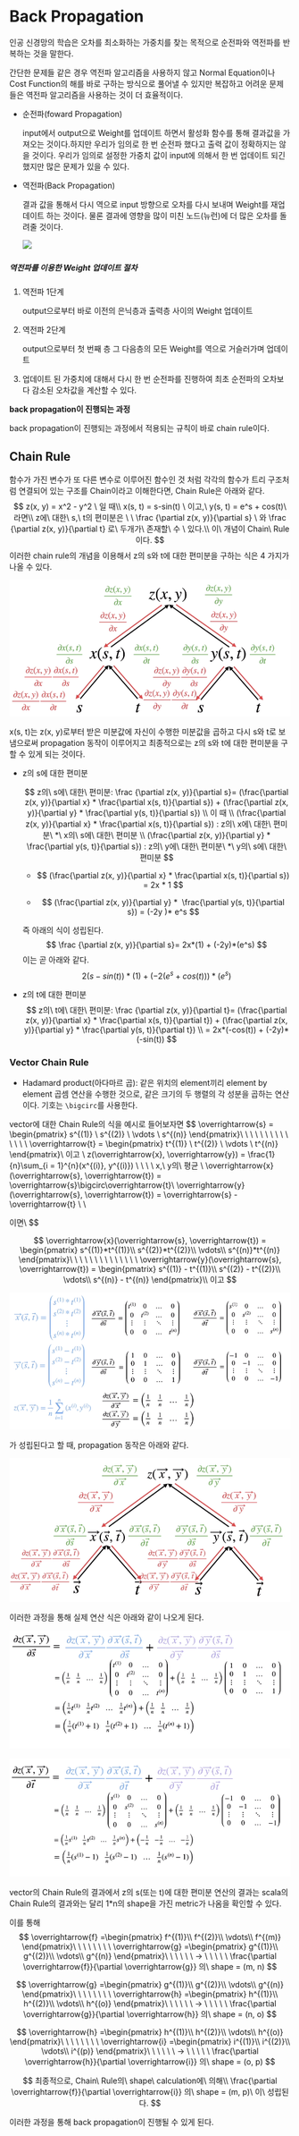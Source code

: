 # Back Propagation

인공 신경망의 학습은 오차를 최소화하는 가중치를 찾는 목적으로 순전파와 역전파를 반복하는 것을 말한다.

간단한 문제들 같은 경우 역전파 알고리즘을 사용하지 않고 Normal Equation이나 Cost Function의 해를 바로 구하는 방식으로 풀어낼 수 있지만 복잡하고 어려운 문제들은 역전파 알고리즘을 사용하는 것이 더 효율적이다.

- 순전파(foward Propagation)

  input에서 output으로 Weight를 업데이트 하면서 활성화 함수를 통해 결과값을 가져오는 것이다.하지만 우리가 임의로 한 번 순전파 했다고 출력 값이 정확하지는 않을 것이다. 우리가 임의로 설정한 가중치 값이 input에 의해서 한 번 업데이트 되긴 했지만 많은 문제가 있을 수 있다.

- 역전파(Back Propagation)

  결과 값을 통해서 다시 역으로 input 방향으로 오차를 다시 보내며 Weight를 재업데이트 하는 것이다. 물론 결과에 영향을 많이 미친 노드(뉴런)에 더 많은 오차를 돌려줄 것이다.

  ![](https://i.stack.imgur.com/H1KsG.png)

##### 역전파를 이용한 Weight 업데이트 절차

1. 역전파 1단계

   output으로부터 바로 이전의 은닉층과 출력층 사이의 Weight 업데이트

2. 역전파 2단계

   output으로부터 첫 번째 층 그 다음층의 모든 Weight를 역으로 거슬러가며 업데이트

3. 업데이트 된 가중치에 대해서 다시 한 번 순전파를 진행하여 최초 순전파의 오차보다 감소된 오차값을 계산할 수 있다.



**back propagation이 진행되는 과정**

back propagation이 진행되는 과정에서 적용되는 규칙이 바로 chain rule이다.



## Chain Rule

함수가 가진 변수가 또 다른 변수로 이루어진 함수인 것 처럼 각각의 함수가 트리 구조처럼 연결되어 있는 구조를 Chain이라고 이해한다면, Chain Rule은 아래와 같다.
$$
z(x, y) = x^2 - y^2  \ 일 때\\
x(s, t) = s-sin(t) \ 이고,\ y(s, t) = e^s + cos(t)\ 라면\\
z에\ 대한\ s,\ t의 편미분은 \ \ \frac {\partial z(x, y)}{\partial s} \ 와 \frac {\partial z(x, y)}{\partial t} 로\ 두개가\ 존재할\ 수 \ 있다.\\
이\ 개념이 Chain\ Rule이다.
$$
이러한 chain rule의 개념을 이용해서 z의 s와 t에 대한 편미분을 구하는 식은 4 가지가 나올 수 있다.

![](https://github.com/HibernationNo1/TIL/blob/master/image/4.jpg?raw=true)

x(s, t)는 z(x, y)로부터 받은 미분값에 자신이 수행한 미분값을 곱하고 다시 s와 t로 보냄으로써 propagation 동작이 이루어지고 최종적으로는 z의 s와 t에 대한 편미분을 구할 수 있게 되는 것이다.

- z의 s에 대한 편미분

  
  $$
  z의\ s에\ 대한\ 편미분: \frac {\partial z(x, y)}{\partial s}= (\frac{\partial z(x, y)}{\partial x} *  \frac{\partial x(s, t)}{\partial s}) + (\frac{\partial z(x, y)}{\partial y} *  \frac{\partial y(s, t)}{\partial s})
  \\
  이 때 \\
  (\frac{\partial z(x, y)}{\partial x} *  \frac{\partial x(s, t)}{\partial s}) : z의\ x에\ 대한\ 편미분\ *\ x의\ s에\ 대한\ 편미분 \\
  (\frac{\partial z(x, y)}{\partial y} *  \frac{\partial y(s, t)}{\partial s}) : z의\ y에\ 대한\ 편미분\ *\ y의\ s에\ 대한\ 편미분
  $$

  - $$
    (\frac{\partial z(x, y)}{\partial x} *  \frac{\partial x(s, t)}{\partial s}) = 2x * 1
    $$

  - $$
    (\frac{\partial z(x, y)}{\partial y} *  \frac{\partial y(s, t)}{\partial s}) = (-2y )* e^s
    $$

  즉 아래의 식이 성립된다.
  $$
  \frac {\partial z(x, y)}{\partial s}= 2x*(1) + (-2y)*(e^s)
  $$
  이는  곧 아래와 같다.
  $$
  2(s-sin(t))*(1) + (-2(e^s + cos(t)))*(e^s)
  $$
  

  

- z의 t에 대한 편미분
  $$
  z의\ t에\ 대한\ 편미분: \frac {\partial z(x, y)}{\partial t}= (\frac{\partial z(x, y)}{\partial x} *  \frac{\partial x(s, t)}{\partial t}) + (\frac{\partial z(x, y)}{\partial y} *  \frac{\partial y(s, t)}{\partial t})
  \\ = 2x*(-cos(t)) + (-2y)*(-sin(t))
  $$

  



### Vector Chain Rule

- Hadamard product(아다마르 곱): 같은 위치의 element끼리 element by element 곱셈 연산을 수행한 것으로, 같은 크기의 두 행렬의 각 성분을 곱하는 연산이다. 기호는 `\bigcirc`를 사용한다. 

vector에 대한 Chain Rule의 식을 예시로 들어보자면
$$
\overrightarrow{s} = \begin{pmatrix}
s^{(1)}
\\ 
s^{(2)}
\\ 
\vdots
\\ 
s^{(n)}
\end{pmatrix}\ \ \ \ \ \ \ \ \ \ \ \ \ \ 
\overrightarrow{t} = \begin{pmatrix}
t^{(1)}
\\ 
t^{(2)}
\\ 
\vdots
\\ 
t^{(n)}
\end{pmatrix}\\ 
이고 \\
z(\overrightarrow{x}, \overrightarrow{y}) = \frac{1}{n}\sum_{i = 1}^{n}(x^{(i)}, y^{(i)}) \ \ \ \  x,\ y의\ 평균 \\ 
\overrightarrow{x}(\overrightarrow{s}, \overrightarrow{t}) = \overrightarrow{s}\bigcirc\overrightarrow{t}\\
\overrightarrow{y}(\overrightarrow{s}, \overrightarrow{t}) = \overrightarrow{s} - \overrightarrow{t} \\
 \\

이면\\
$$

$$
\overrightarrow{x}(\overrightarrow{s}, \overrightarrow{t})  = \begin{pmatrix}
s^{(1)}*t^{(1)}\\ 
s^{(2)}*t^{(2)}\\ 
\vdots\\ 
s^{(n)}*t^{(n)}
\end{pmatrix}\ \ \ \ \ \ \ \ \ \ \ \ \ \ 
\overrightarrow{y}(\overrightarrow{s}, \overrightarrow{t})  = \begin{pmatrix}
s^{(1)} - t^{(1)}\\ 
s^{(2)} - t^{(2)}\\ 
\vdots\\ 
s^{(n)} - t^{(n)}
\end{pmatrix}\\ 이고
$$

![](https://github.com/HibernationNo1/TIL/blob/master/image/5.jpg?raw=true)

가 성립된다고 할 때, propagation 동작은 아래와 같다.

![](https://github.com/HibernationNo1/TIL/blob/master/image/6.jpg?raw=true)

이러한 과정을 통해 실제 연산 식은 아래와 같이 나오게 된다.

![](https://github.com/HibernationNo1/TIL/blob/master/image/7.jpg?raw=true)

![](https://github.com/HibernationNo1/TIL/blob/master/image/8.jpg?raw=true)

vector의 Chain Rule의 결과에서 z의 s(또는 t)에 대한 편미분 연산의 결과는 scala의 Chain Rule의 결과와는 달리 1*n의 shape을 가진 metric가 나옴을 확인할 수 있다.

이를 통해 
$$
\overrightarrow{f} =\begin{pmatrix}
f^{(1)}\\ f^{(2)}\\ \vdots\\ f^{(m)}
\end{pmatrix}\ \ \ \ \ \ \ \
\overrightarrow{g} =\begin{pmatrix}
g^{(1)}\\ g^{(2)}\\ \vdots\\ g^{(n)}
\end{pmatrix}\ \ \ \ \ \  -> \ \ \ \ \ \frac{\partial \overrightarrow{f}}{\partial \overrightarrow{g}}  의\ shape = (m, n)
$$

$$
\overrightarrow{g} =\begin{pmatrix}
g^{(1)}\\ g^{(2)}\\ \vdots\\ g^{(n)}
\end{pmatrix}\ \ \ \ \ \ \ \
\overrightarrow{h} =\begin{pmatrix}
h^{(1)}\\ h^{(2)}\\ \vdots\\ h^{(o)}
\end{pmatrix}\ \ \ \ \ \  -> \ \ \ \ \ \frac{\partial \overrightarrow{g}}{\partial \overrightarrow{h}}  의\ shape = (n, o)
$$

$$
\overrightarrow{h} =\begin{pmatrix}
h^{(1)}\\ h^{(2)}\\ \vdots\\ h^{(o)}
\end{pmatrix}\ \ \ \ \ \ \ \
\overrightarrow{i} =\begin{pmatrix}
i^{(1)}\\ i^{(2)}\\ \vdots\\ i^{(p)}
\end{pmatrix}\ \ \ \ \ \  -> \ \ \ \ \ \frac{\partial \overrightarrow{h}}{\partial \overrightarrow{i}}  의\ shape = (o, p)
$$

$$
최종적으로, Chain\ Rule의\ shape\ calculation에\ 의해\\
\frac{\partial \overrightarrow{f}}{\partial \overrightarrow{i}}  의\ shape = (m, p)\ 이\ 성립된다.
$$

이러한 과정을 통해 back propagation이 진행될 수 있게 된다.